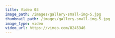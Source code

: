 ```yaml
---
title: Video 03
image_path: /images/gallery-small-img-5.jpg
thumbnail_path: /images/gallery-small-img-5.jpg
image_type: video
video_url: https://vimeo.com/8245346
---
```

